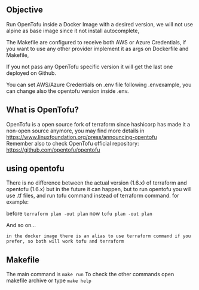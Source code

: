 
## Objective

Run OpenTofu inside a Docker Image with a desired version,
we will not use alpine as base image since it not install autocomplete,

The Makefile are configured to receive both AWS or Azure Credentials,
if you want to use any other provider implement it as args on Dockerfile and Makefile,

If you not pass any OpenTofu specific version it will get the last one deployed on Github.

You can set AWS/Azure Credentials on .env file following .envexample, you can change also the opentofu version inside .env.

## What is OpenTofu?

OpenTofu is a open source fork of terraform since hashicorp has made it a non-open source anymore,
you may find more details in https://www.linuxfoundation.org/press/announcing-opentofu  
Remember also to check OpenTofu official repository: https://github.com/opentofu/opentofu

## using opentofu

There is no difference between the actual version (1.6.x) of terraform and opentofu (1.6.x) but in the future it can happen,
but to run opentofu you will use .tf files, and run tofu command instead of terraform command.
for example:

before
`terraform plan -out plan`
now
`tofu plan -out plan`

And so on...

`in the docker image there is an alias to use terraform command if you prefer, so both will work tofu and terraform`

## Makefile

The main command is `make run`
To check the other commands open makefile archive or type `make help`
